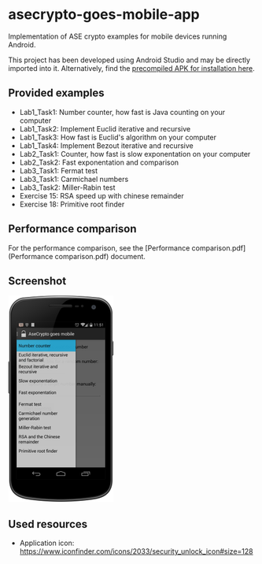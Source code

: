 asecrypto-goes-mobile-app
=========================

Implementation of ASE crypto examples for mobile devices running Android.

This project has been developed using Android Studio and may be directly imported into it. Alternatively, find the [precompiled APK for installation here](asecrypto-goes-mobile-app.apk).

Provided examples
-----------------
* Lab1_Task1: Number counter, how fast is Java counting on your computer
* Lab1_Task2: Implement Euclid iterative and recursive
* Lab1_Task3: How fast is Euclid's algorithm on your computer
* Lab1_Task4: Implement Bezout iterative and recursive
* Lab2_Task1: Counter, how fast is slow exponentation on your computer
* Lab2_Task2: Fast exponentation and comparison
* Lab3_Task1: Fermat test
* Lab3_Task1: Carmichael numbers
* Lab3_Task2: Miller-Rabin test
* Exercise 15: RSA speed up with chinese remainder
* Exercise 18: Primitive root finder

Performance comparison
----------------------

For the performance comparison, see the [Performance comparison.pdf](Performance comparison.pdf) document.

Screenshot
----------

![Application screenshot](paper/app-screenshot-small.png)

Used resources
--------------

* Application icon: https://www.iconfinder.com/icons/2033/security_unlock_icon#size=128

